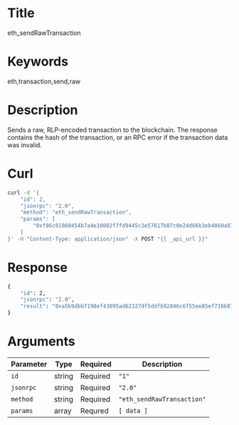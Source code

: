 # Title

eth_sendRawTransaction

# Keywords

eth,transaction,send,raw

# Description

Sends a raw, RLP-encoded transaction to the blockchain. The response contains the hash of the transaction, or an RPC error if the transaction data was invalid.

# Curl

```sh
curl -d '{ 
    "id": 2,
    "jsonrpc": "2.0",
    "method": "eth_sendRawTransaction",
    "params": [
        "0xf86c01860454b7a4e10082f7fd9445c3e57617b87c0e24d66b3eb4860a87bfeef25a8084011afdd78301059ca05095144e5761cdd26ebd05f76f4cc5dec9a3d837181b5c1796582d1227761ac7a05b2cbf78c2b8db98141fbb0cdf967b4b3e3ed5edf53de79c88480a0d6dd94cf0"
    ]
}' -H "Content-Type: application/json" -X POST "{{ _api_url }}"
```

# Response

```sh
{
    "id": 2,
    "jsonrpc": "2.0",
    "result": "0xa5b9dbb7198ef43095ad62327df5ddfb92846c6f55ee85ef716b87bee1561363"
}
```

# Arguments

| Parameter | Type   | Required | Description                |
|-----------|--------|----------|----------------------------|
| `id`      | string | Required | `"1"`                      |
| `jsonrpc` | string | Required | `"2.0"`                    |
| `method`  | string | Required | `"eth_sendRawTransaction"` |
| `params`  | array  | Requred  | `[ data ]`           |
